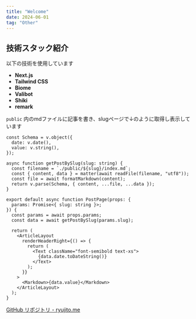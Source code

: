 ```yaml
---
title: "Welcome"
date: 2024-06-01
tag: "Other"
---
```


## 技術スタック紹介

以下の技術を使用しています

- **Next.js**
- **Tailwind CSS**
- **Biome**
- **Valibot**
- **Shiki**
- **remark**

`public` 内のmdファイルに記事を書き、slugページで↓のように取得し表示しています

```tsx
const Schema = v.object({
  date: v.date(),
  value: v.string(),
});

async function getPostBySlug(slug: string) {
  const filename = `./public/${slug}/index.md`;
  const { content, data } = matter(await readFile(filename, "utf8"));
  const file = await formatMarkdown(content);
  return v.parse(Schema, { content, ...file, ...data });
}

export default async function PostPage(props: {
  params: Promise<{ slug: string }>;
}) {
  const params = await props.params;
  const data = await getPostBySlug(params.slug);

  return (
    <ArticleLayout
      renderHeaderRight={() => {
        return (
          <Text className="font-semibold text-xs">
            {data.date.toDateString()}
          </Text>
        );
      }}
    >
      <Markdown>{data.value}</Markdown>
    </ArticleLayout>
  );
}
```


[GitHub リポジトリ - ryujito.me](https://github.com/ryuji-1to/ryujito.me)
